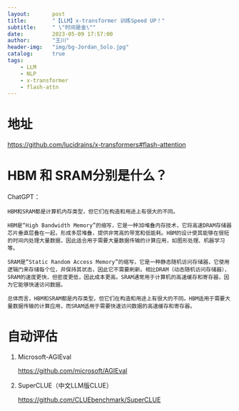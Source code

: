 ```yaml
---
layout:       post
title:        "【LLM】x-transformer 训练Speed UP！"
subtitle:     " \"时间是金\""
date:         2023-05-09 17:57:00
author:       "王川"
header-img:   "img/bg-Jordan_Solo.jpg"
catalog:      true
tags:
    - LLM
    - NLP
    - x-transformer
    - flash-attn
---
```


# 地址

https://github.com/lucidrains/x-transformers#flash-attention

# HBM 和 SRAM分别是什么？

ChatGPT：

    HBM和SRAM都是计算机内存类型，但它们在构造和用途上有很大的不同。
    
    HBM是“High Bandwidth Memory”的缩写，它是一种3D堆叠内存技术，它将高速DRAM存储器芯片垂直层叠在一起，形成多层堆叠，提供非常高的带宽和低能耗。HBM的设计使其能够在很短的时间内处理大量数据，因此适合用于需要大量数据传输的计算应用，如图形处理、机器学习等。
    
    SRAM是“Static Random Access Memory”的缩写，它是一种静态随机访问存储器，它使用逻辑门来存储每个位，并保持其状态，因此它不需要刷新。相比DRAM（动态随机访问存储器），SRAM的速度更快，但密度更低，因此成本更高。SRAM通常用于计算机的高速缓存和寄存器，因为它能够快速访问数据。
    
    总体而言，HBM和SRAM都是内存类型，但它们在构造和用途上有很大的不同。HBM适用于需要大量数据传输的计算应用，而SRAM适用于需要快速访问数据的高速缓存和寄存器。

# 自动评估

1. Microsoft-AGIEval

    https://github.com/microsoft/AGIEval

2. SuperCLUE（中文LLM版CLUE）

    https://github.com/CLUEbenchmark/SuperCLUE